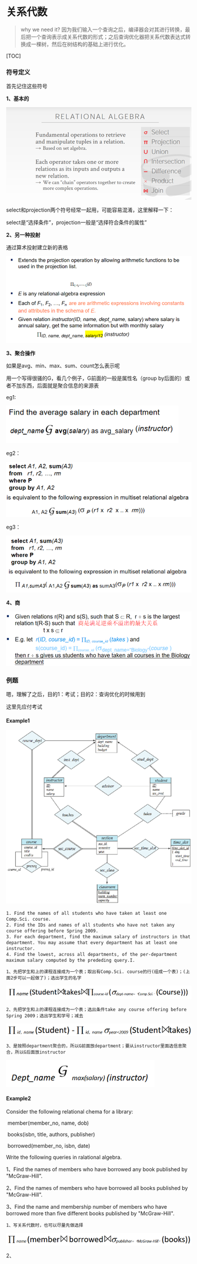 # 关系代数

> why we need it? 因为我们输入一个查询之后，编译器会对其进行转换，最后把一个查询表示成关系代数的形式；之后查询优化器把关系代数表达式转换成一棵树，然后在树结构的基础上进行优化。

[TOC]

### 符号定义

首先记住这些符号

**1、基本的**

![代数overview](img/algebra.png)

select和projection两个符号经常一起用，可能容易混淆，这里解释一下：

select是“选择条件”，projection一般是“选择符合条件的属性”

**2、另一种投射**

通过算术投射建立新的表格

![代数overview](img/projection2.png)

**3、聚合操作**

如果是avg、min、max、sum、count怎么表示呢

用一个写得很骚的G，看几个例子，G前面的一般是属性名（group by后面的）或者不加东西，后面就是聚合信息的来源表

eg1:

![代数overview](img/G1.png)

eg2：

![代数overview](img/G2.png)

eg3：

![代数overview](img/G3.png)

**4、商**

![代数overview](img/商.png)

### 例题

嗯，理解了之后，目的1：考试；目的2：查询优化的时候用到

这里先应付考试

#### Example1

![代数overview](img/universe.png)



    1. Find the names of all students who have taken at least one Comp.Sci. course.
    2. Find the IDs and names of all students who have not taken any course offering before Spring 2009.
    3. For each department, find the maximum salary of instructors in that department. You may assume that every department has at least one instructor.
    4. Find the lowest, across all departments, of the per-department maximum salary computed by the prededing query.I.

```
1、先把学生和上的课程连接成为一个表；取出有Comp.Sci. course的行(组成一个表)；(上面2步可以一起做了)；选出学生的名字
```

![代数overview](img/ans1.png)

```
2、先把学生和上的课程连接成为一个表；选出条件take any course offering before Spring 2009；选出学生和学号；减去
```

![代数overview](img/ans2.png)

```
3、是按照department聚合的，所以G前面放department；要从instructor里面选信息聚合，所以G后面放instructor
```

![代数overview](img/Gexample.png)

#### Example2

Consider the following relational chema for a library:

​    member(member_no, name, dob)

​    books(isbn, title, authors, publisher)

​    borrowed(member_no, isbn, date)

 Write the following queries in ralational algebra.

1、Find the names of members who have borrowed any book published by "McGraw-Hill".

2、Find the names of members who have borrowed all books published by "McGraw-Hill".

3、Find the name and membership number of members who have borrowed more than five different books published by "McGraw-Hill".

```
1、写关系代数时，也可以尽量先做选择
```

![代数overview](img/ans21.png)

2、

